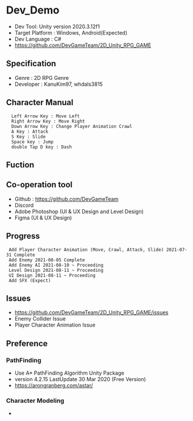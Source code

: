 # Dev_Demo
 * Dev Tool: Unity version 2020.3.12f1
 * Target Platform : Windows, Android(Expected) 
 * Dev Language : C#
 * <a>https://github.com/DevGameTeam/2D_Unity_RPG_GAME</a>

## Specification 
 * Genre : 2D RPG Genre
 * Developer : KanuKim97, whdals3815
## Character Manual
```
  Left Arrow Key : Move Left 
  Right Arrow Key : Move Right
  Down Arrow Key : Change Player Animation Crawl
  A Key : Attack
  S Key : Slide 
  Space key : Jump
  double Tap D key : Dash
```

## Fuction 
 
## Co-operation tool
 * Github : https://github.com/DevGameTeam
 * Discord  
 * Adobe Photoshop (UI & UX Design and Level Design)
 * Figma (UI & UX Design)
## Progress 
```
 Add Player Character Animation (Move, Crawl, Attack, Slide) 2021-07-31 Complete
 Add Enemy 2021-08-05 Complete 
 Add Enemy AI 2021-08-10 ~ Proceeding
 Level Design 2021-08-11 ~ Proceeding
 UI Design 2021-08-11 ~ Proceeding
 Add SFX (Expect)
```

## Issues 
 * <a>https://github.com/DevGameTeam/2D_Unity_RPG_GAME/issues</a>
 * Enemy Collider Issue 
 * Player Character Animation Issue

## Preference 
 ### PathFinding 
 * Use A* PathFinding Algorithm Unity Package 
 * version 4.2.15 LastUpdate 30 Mar 2020 (Free Version)
 * <a>https://arongranberg.com/astar/</a>
 
### Character Modeling 
 *
